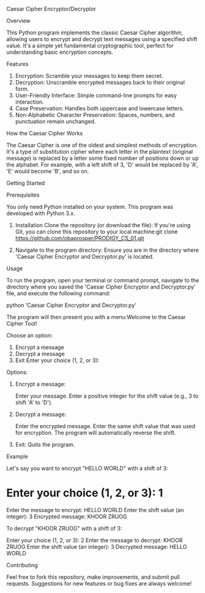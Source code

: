 Caesar Cipher Encryptor/Decryptor

Overview

This Python program implements the classic Caesar Cipher algorithm, allowing users to encrypt and decrypt text messages using a specified shift value. It's a simple yet fundamental cryptographic tool, perfect for understanding basic encryption concepts.

Features

1. Encryption: Scramble your messages to keep them secret.
2. Decryption: Unscramble encrypted messages back to their original form.
3. User-Friendly Interface: Simple command-line prompts for easy interaction.
4. Case Preservation: Handles both uppercase and lowercase letters.
5. Non-Alphabetic Character Preservation: Spaces, numbers, and punctuation remain unchanged.

How the Caesar Cipher Works

The Caesar Cipher is one of the oldest and simplest methods of encryption. It's a type of substitution cipher where each letter in the plaintext (original message) is replaced by a letter some fixed number of positions down or up the alphabet. For example, with a left shift of 3, 'D' would be replaced by 'A', 'E' would become 'B', and so on.

Getting Started

Prerequisites

You only need Python installed on your system. This program was developed with Python 3.x.

1. Installation
Clone the repository (or download the file):
If you're using Git, you can clone this repository to your local machine:git clone https://github.com/obaprosper/PRODIGY_CS_01.git

2. Navigate to the program directory:
Ensure you are in the directory where 'Caesar Cipher Encryptor and Decryptor.py' is located.

Usage

To run the program, open your terminal or command prompt, navigate to the directory where you saved the 'Caesar Cipher Encryptor and Decryptor.py' file, and execute the following command:

python 'Caesar Cipher Encryptor and Decryptor.py'

The program will then present you with a menu:Welcome to the Caesar Cipher Tool!

Choose an option:
1. Encrypt a message
2. Decrypt a message
3. Exit
Enter your choice (1, 2, or 3):

Options:
1. Encrypt a message:
   
   Enter your message.
   Enter a positive integer for the shift value (e.g., 3 to shift 'A' to 'D').
   
2. Decrypt a message:
   
   Enter the encrypted message.
   Enter the same shift value that was used for encryption. The program will automatically reverse the shift.

3. Exit:
   Quits the program.

Example

Let's say you want to encrypt "HELLO WORLD" with a shift of 3:

# Enter your choice (1, 2, or 3): 1
Enter the message to encrypt: HELLO WORLD
Enter the shift value (an integer): 3
Encrypted message: KHOOR ZRUOG

To decrypt "KHOOR ZRUOG" with a shift of 3:

Enter your choice (1, 2, or 3): 2
Enter the message to decrypt: KHOOR ZRUOG
Enter the shift value (an integer): 3
Decrypted message: HELLO WORLD


Contributing

Feel free to fork this repository, make improvements, and submit pull requests. 
Suggestions for new features or bug fixes are always welcome!


